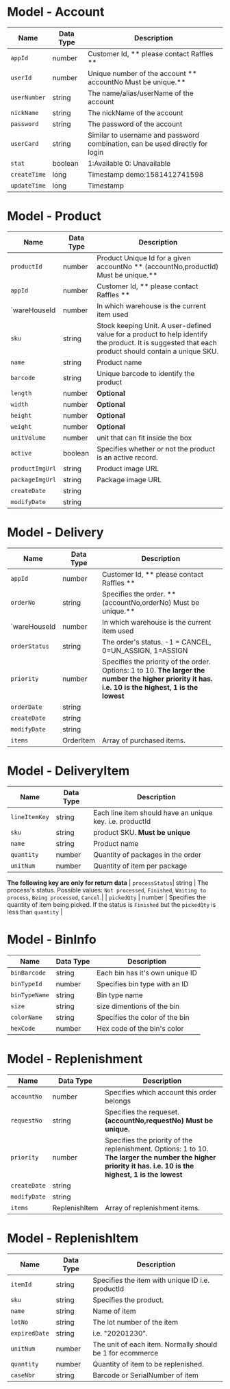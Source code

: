 # Model - Account

|     Name       | Data Type     | Description |
| ------------   | ------------- | ------------ |
| `appId`        | number        | Customer Id, ** please contact Raffles ** |
| `userId`       | number        | Unique number of the account ** accountNo Must be unique.** |
| `userNumber`   | string        | The name/alias/userName of the account |
| `nickName`     | string        | The nickName of the account |
| `password`     | string        | The password of the account  |
| `userCard`     | string        | Similar to username and password combination, can be used directly for login |
| `stat`         | boolean       | 1:Available 0: Unavailable |
| `createTime`   | long          | Timestamp demo:1581412741598 |
| `updateTime`   | long          | Timestamp |

# Model - Product

|     Name       | Data Type     | Description |
| ------------   | ------------- | ------------ |
| `productId `   | number        | Product Unique Id for a given accountNo ** (accountNo,productId) Must be unique.** |
| `appId`        | number        | Customer Id, ** please contact Raffles ** |
| `wareHouseId   | number        | In which warehouse is the current item used |
| `sku`          | string        | Stock keeping Unit. A user-defined value for a product to help identify the product. It is suggested that each product should contain a unique SKU. |
| `name`         | string        | Product name |
| `barcode`      | string        | Unique barcode to identify the product |
| `length`       | number        | **Optional** |
| `width`        | number        | **Optional** |
| `height`       | number        | **Optional** |
| `weight`       | number        | **Optional** |
| `unitVolume`   | number        | unit that can fit inside the box |
| `active`       | boolean       | Specifies whether or not the product is an active record. |
| `productImgUrl`| string        | Product image URL |
| `packageImgUrl`| string        | Package image URL |
| `createDate`   | string        |  |
| `modifyDate`   | string        |  |

# Model - Delivery

|     Name       | Data Type     | Description |
| ------------   | ------------- | ------------ |
| `appId`        | number        | Customer Id, ** please contact Raffles **  |
| `orderNo`      | string        | Specifies the order. ** (accountNo,orderNo) Must be unique.** |
| `wareHouseId   | number        | In which warehouse is the current item used |
| `orderStatus`  | string        | The order's status.   -1 = CANCEL, 0=UN_ASSIGN, 1=ASSIGN |
| `priority`     | number        | Specifies the priority of the order. Options: 1 to 10. **The larger the number the higher priority it has. i.e. 10 is the highest, 1 is the lowest** |
| `orderDate`    | string        |  |
| `createDate`   | string        |  |
| `modifyDate`   | string        |  |
| `items`        | OrderItem     | Array of purchased items. |

# Model - DeliveryItem

|     Name       | Data Type     | Description |
| ------------   | ------------- | ------------ |
| `lineItemKey`  | string        | Each line item should have an unique key.  i.e. productId |
| `sku`          | string        | product SKU. **Must be unique** |
| `name`         | string        | Product name |
| `quantity`     | number        | Quantity of packages in the order  |
| `unitNum`      | number        | Quantity of item per package |
**The following key are only for return data**
| `processStatus`| string        |  The process's status. Possible values: `Not processed`, `Finished`, `Waiting to process`, `Being processed`, `Cancel`.|
| `pickedQty`    | number        | Specifies the quantity of item being picked. If the status is `Finished` but the `pickedQty` is less than `quantity` |


# Model - BinInfo

|     Name       | Data Type     | Description |
| ------------   | ------------- | ------------ |
| `binBarcode`   | string        | Each bin has it's own unique ID |
| `binTypeId`    | number        | Specifies bin type with an ID |
| `binTypeName`  | string        | Bin type name |
| `size`         | string        | size dimentions of the bin |
| `colorName`    | string        | Specifies the color of the bin |
| `hexCode`      | number        | Hex code of the bin's color |

# Model - Replenishment

|     Name       | Data Type     | Description |
| ------------   | ------------- | ------------ |
| `accountNo`    | number        | Specifies which account this order belongs |
| `requestNo`    | string        | Specifies the requeset. **(accountNo,requestNo) Must be unique.** |
| `priority`     | number        | Specifies the priority of the replenishment. Options: 1 to 10. **The larger the number the higher priority it has. i.e. 10 is the highest, 1 is the lowest** |
| `createDate`   | string        |  |
| `modifyDate`   | string        |  |
| `items`        | ReplenishItem     | Array of replenishment items. |

# Model - ReplenishItem

|     Name       | Data Type     | Description |
| ------------   | ------------- | ------------ |
| `itemId`       | string        | Specifies the item with unique ID  i.e. productId |
| `sku`          | string        | Specifies the product. |
| `name`         | string        | Name of item |
| `lotNo`        | string        | The lot number of the item |
| `expiredDate`  | string        | i.e. "20201230". |
| `unitNum`      | number        | The unit of each item. Normally should be 1 for ecommerce |
| `quantity`     | number        | Quantity of item to be replenished. |
| `caseNbr`      | string        | Barcode or SerialNumber of item |
